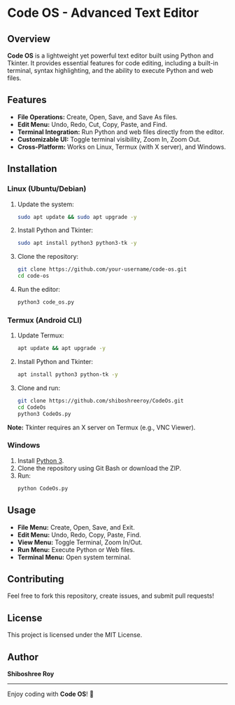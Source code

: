# Code OS - Advanced Text Editor

## Overview
**Code OS** is a lightweight yet powerful text editor built using Python and Tkinter. It provides essential features for code editing, including a built-in terminal, syntax highlighting, and the ability to execute Python and web files.

## Features
- **File Operations:** Create, Open, Save, and Save As files.
- **Edit Menu:** Undo, Redo, Cut, Copy, Paste, and Find.
- **Terminal Integration:** Run Python and web files directly from the editor.
- **Customizable UI:** Toggle terminal visibility, Zoom In, Zoom Out.
- **Cross-Platform:** Works on Linux, Termux (with X server), and Windows.

## Installation

### Linux (Ubuntu/Debian)
1. Update the system:
   ```sh
   sudo apt update && sudo apt upgrade -y
   ```
2. Install Python and Tkinter:
   ```sh
   sudo apt install python3 python3-tk -y
   ```
3. Clone the repository:
   ```sh
   git clone https://github.com/your-username/code-os.git
   cd code-os
   ```
4. Run the editor:
   ```sh
   python3 code_os.py
   ```

### Termux (Android CLI)
1. Update Termux:
   ```sh
   apt update && apt upgrade -y
   ```
2. Install Python and Tkinter:
   ```sh
   apt install python3 python-tk -y
   ```
3. Clone and run:
   ```sh
   git clone https://github.com/shiboshreeroy/CodeOs.git
   cd CodeOs
   python3 CodeOs.py
   ```
**Note:** Tkinter requires an X server on Termux (e.g., VNC Viewer).

### Windows
1. Install [Python 3](https://www.python.org/downloads/).
2. Clone the repository using Git Bash or download the ZIP.
3. Run:
   ```sh
   python CodeOs.py
   ```

## Usage
- **File Menu:** Create, Open, Save, and Exit.
- **Edit Menu:** Undo, Redo, Copy, Paste, Find.
- **View Menu:** Toggle Terminal, Zoom In/Out.
- **Run Menu:** Execute Python or Web files.
- **Terminal Menu:** Open system terminal.

## Contributing
Feel free to fork this repository, create issues, and submit pull requests!

## License
This project is licensed under the MIT License.

## Author
**Shiboshree Roy**

---
Enjoy coding with **Code OS**! 🚀


